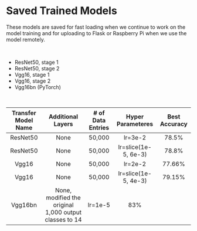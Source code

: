 # Saved Trained Models
These models are saved for fast loading when we continue to work on the model training and for uploading to Flask or Raspberry Pi when we use the model remotely.

<br />

* ResNet50, stage 1
* ResNet50, stage 2
* Vgg16, stage 1
* Vgg16, stage 2
* Vgg16bn (PyTorch)

<br />

| Transfer Model Name | Additional Layers | # of Data Entries | Hyper Parameteres | Best Accuracy |
| :---: | :---: | :---: | :---: | :---: |
| ResNet50 | None | 50,000 | lr=3e-2 | 78.5% |
| ResNet50 | None | 50,000 | lr=slice(1e-5, 6e-3) | 78.8% |
| Vgg16 | None | 50,000 | lr=2e-2 | 77.66% |
| Vgg16 | None | 50,000 | lr=slice(1e-5, 4e-3) | 79.15% |
| Vgg16bn| None, modified the original 1,000 output classes to 14 | lr=1e-5 | 83% |
